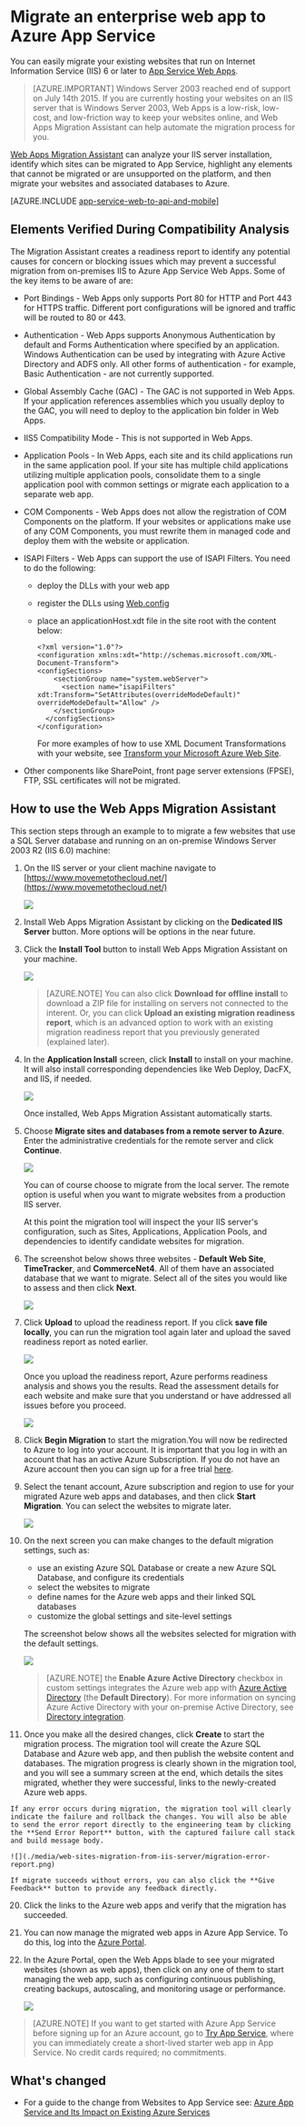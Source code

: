 <properties 
	pageTitle="Migrate an enterprise web app to Azure App Service" 
	description="Shows how to use Web Apps Migration Assistant to quickly migrate existing IIS websites to Azure App Service Web Apps" 
	services="app-service" 
	documentationCenter="" 
	authors="cephalin" 
	writer="cephalin" 
	manager="wpickett" 
	editor=""/>

<tags
	ms.service="app-service"
	ms.date="02/26/2016"
	wacn.date=""/>

# Migrate an enterprise web app to Azure App Service

You can easily migrate your existing websites that run on Internet Information Service (IIS) 6 or later to [App Service Web Apps](/documentation/services/web-sites/). 

>[AZURE.IMPORTANT] Windows Server 2003 reached end of support on July 14th 2015. If you are currently hosting your websites on an IIS server that is Windows Server 2003, Web Apps is a low-risk, low-cost, and low-friction way to keep your websites online, and Web Apps Migration Assistant can help automate the migration process for you. 

[Web Apps Migration Assistant](https://www.movemetothecloud.net/) can analyze your IIS server installation, identify which sites can be migrated to App Service, highlight any elements that cannot be migrated or are unsupported on the platform, and then migrate your websites and associated databases to Azure.

[AZURE.INCLUDE [app-service-web-to-api-and-mobile](../includes/app-service-web-to-api-and-mobile.md)]

## Elements Verified During Compatibility Analysis ##
The Migration Assistant creates a readiness report to identify any potential causes for concern or blocking issues which may prevent a successful migration from on-premises IIS to Azure App Service Web Apps. Some of the key items to be aware of are:

-	Port Bindings - Web Apps only supports Port 80 for HTTP and Port 443 for HTTPS traffic. Different port configurations will be ignored and traffic will be routed to 80 or 443. 
-	Authentication - Web Apps supports Anonymous Authentication by default and Forms Authentication where specified by an application. Windows Authentication can be used by integrating with Azure Active Directory and ADFS only. All other forms of authentication - for example, Basic Authentication - are not currently supported. 
-	Global Assembly Cache (GAC) - The GAC is not supported in Web Apps. If your application references assemblies which you usually deploy to the GAC, you will need to deploy to the application bin folder in Web Apps. 
-	IIS5 Compatibility Mode - This is not supported in Web Apps. 
-	Application Pools - In Web Apps, each site and its child applications run in the same application pool. If your site has multiple child applications utilizing multiple application pools, consolidate them to a single application pool with common settings or migrate each application to a separate web app.
-	COM Components - Web Apps does not allow the registration of COM Components on the platform. If your websites or applications make use of any COM Components, you must rewrite them in managed code and deploy them with the website or application.
-	ISAPI Filters - Web Apps can support the use of ISAPI Filters. You need to do the following:
	-	deploy the DLLs with your web app 
	-	register the DLLs using [Web.config](http://www.iis.net/configreference/system.webserver/isapifilters)
	-	place an applicationHost.xdt file in the site root with the content below:

			<?xml version="1.0"?>
			<configuration xmlns:xdt="http://schemas.microsoft.com/XML-Document-Transform">
			<configSections>
			    <sectionGroup name="system.webServer">
			      <section name="isapiFilters" xdt:Transform="SetAttributes(overrideModeDefault)" overrideModeDefault="Allow" />
			    </sectionGroup>
			  </configSections>
			</configuration>

		For more examples of how to use XML Document Transformations with your website, see [Transform your Microsoft Azure Web Site](http://blogs.msdn.com/b/waws/archive/2014/06/17/transform-your-microsoft-azure-web-site.aspx).

-	Other components like SharePoint, front page server extensions (FPSE), FTP, SSL certificates will not be migrated.

## How to use the Web Apps Migration Assistant ##
This section steps through an example to to migrate a few websites that use a SQL Server database and running on an on-premise Windows Server 2003 R2 (IIS 6.0) machine:

1.	On the IIS server or your client machine navigate to [https://www.movemetothecloud.net/](https://www.movemetothecloud.net/) 

	![](./media/web-sites-migration-from-iis-server/migration-tool-homepage.png)

2.	Install Web Apps Migration Assistant by clicking on the **Dedicated IIS Server** button. More options will be options in the near future. 
4.	Click the **Install Tool** button to install Web Apps Migration Assistant on your machine.

	![](./media/web-sites-migration-from-iis-server/install-page.png)

	>[AZURE.NOTE] You can also click **Download for offline install** to download a ZIP file for installing on servers not connected to the interent. Or, you can click **Upload an existing migration readiness report**, which is an advanced option to work with an existing migration readiness report that you previously generated (explained later).

5.	In the **Application Install** screen, click **Install** to install on your machine. It will also install corresponding dependencies like Web Deploy, DacFX, and IIS, if needed. 

	![](./media/web-sites-migration-from-iis-server/install-progress.png)

	Once installed, Web Apps Migration Assistant automatically starts.
  
6.	Choose **Migrate sites and databases from a remote server to Azure**. Enter the administrative credentials for the remote server and click **Continue**. 

	![](./media/web-sites-migration-from-iis-server/migrate-from-remote.png)

	You can of course choose to migrate from the local server. The remote option is useful when you want to migrate websites from a production IIS server.
 
	At this point the migration tool will inspect the your IIS server's configuration, such as Sites, Applications, Application Pools, and dependencies to identify candidate websites for migration. 

8.	The screenshot below shows three websites - **Default Web Site**, **TimeTracker**, and **CommerceNet4**. All of them have an associated database that we want to migrate. Select all of the sites you would like to assess and then click **Next**.

	![](./media/web-sites-migration-from-iis-server/select-migration-candidates.png)
 
9.	Click **Upload** to upload the readiness report. If you click **save file locally**, you can run the migration tool again later and upload the saved readiness report as noted earlier.

	![](./media/web-sites-migration-from-iis-server/upload-readiness-report.png)
 
	Once you upload the readiness report, Azure performs readiness analysis and shows you the results. Read the assessment details for each website and make sure that you understand or have addressed all issues before you proceed. 
 
	![](./media/web-sites-migration-from-iis-server/readiness-assessment.png)

12.	Click **Begin Migration** to start the migration.You will now be redirected to Azure to log into your account. It is important that you log in with an account that has an active Azure Subscription. If you do not have an Azure account then you can sign up for a free trial [here](/pricing/1rmb-trial/?WT.srch=1&WT.mc_ID=SEM_). 

13.	Select the tenant account, Azure subscription and region to use for your migrated Azure web apps and databases, and then click **Start Migration**. You can select the websites to migrate later.

	![](./media/web-sites-migration-from-iis-server/choose-tenant-account.png)

14.	On the next screen you can make changes to the default migration settings, such as:

	- use an existing Azure SQL Database or create a new Azure SQL Database, and configure its credentials
	- select the websites to migrate
	- define names for the Azure web apps and their linked SQL databases
	- customize the global settings and site-level settings

	The screenshot below shows all the websites selected for migration with the default settings.

	![](./media/web-sites-migration-from-iis-server/migration-settings.png)

	>[AZURE.NOTE] the **Enable Azure Active Directory** checkbox in custom settings integrates the Azure web app with [Azure Active Directory](/documentation/articles/active-directory-whatis/) (the **Default Directory**). For more information on syncing Azure Active Directory with your on-premise Active Directory, see [Directory integration](http://msdn.microsoft.com/library/jj573653).

16.	 Once you make all the desired changes, click **Create** to start the migration process. The migration tool will create the Azure SQL Database and Azure web app, and then publish the website content and databases. The migration progress is clearly shown in the migration tool, and you will see a summary screen at the end, which details the sites migrated, whether they were successful, links to the newly-created Azure web apps. 

	If any error occurs during migration, the migration tool will clearly indicate the failure and rollback the changes. You will also be able to send the error report directly to the engineering team by clicking the **Send Error Report** button, with the captured failure call stack and build message body. 

	![](./media/web-sites-migration-from-iis-server/migration-error-report.png)

	If migrate succeeds without errors, you can also click the **Give Feedback** button to provide any feedback directly. 
 
20.	Click the links to the Azure web apps and verify that the migration has succeeded.

21. You can now manage the migrated web apps in Azure App Service. To do this, log into the [Azure Portal](https://portal.azure.com).

22. In the Azure Portal, open the Web Apps blade to see your migrated websites (shown as web apps), then click on any one of them to start managing the web app, such as configuring continuous publishing, creating backups, autoscaling, and monitoring usage or performance.

	![](./media/web-sites-migration-from-iis-server/TimeTrackerMigrated.png)

>[AZURE.NOTE] If you want to get started with Azure App Service before signing up for an Azure account, go to [Try App Service](https://tryappservice.azure.com/), where you can immediately create a short-lived starter web app in App Service. No credit cards required; no commitments.

## What's changed
* For a guide to the change from Websites to App Service see: [Azure App Service and Its Impact on Existing Azure Services](/documentation/services/web-sites/)
 
